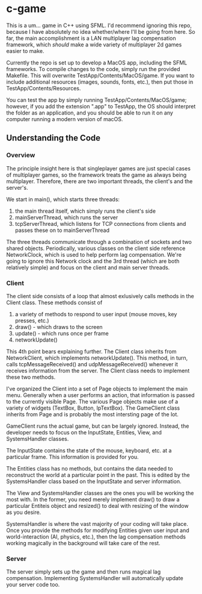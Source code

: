 # c-game

This is a um... game in C++ using SFML. I'd recommend ignoring this repo, because I have absolutely no idea whether/where I'll be going from here. So far, the main accomplishment is a LAN multiplayer lag compensation framework, which *should* make a wide variety of multiplayer 2d games easier to make.

Currently the repo is set up to develop a MacOS app, including the SFML frameworks. To compile changes to the code, simply run the provided Makefile. This will overwrite TestApp/Contents/MacOS/game. If you want to include additional resources (images, sounds, fonts, etc.), then put those in TestApp/Contents/Resources.

You can test the app by simply running TestApp/Contents/MacOS/game; however, if you add the extension ".app" to TestApp, the OS should interpret the folder as an application, and you should be able to run it on any computer running a modern version of macOS.







## Understanding the Code

### Overview
The principle insight here is that singleplayer games are just special cases of multiplayer games, so the framework treats the game as always being multiplayer. Therefore, there are two important threads, the client's and the server's.

We start in main(), which starts three threads:
1. the main thread itself, which simply runs the client's side
2. mainServerThread, which runs the server
3. tcpServerThread, which listens for TCP connections from clients and passes these on to mainServerThread

The three threads communicate through a combination of sockets and two shared objects. Periodically, various classes on the client side reference NetworkClock, which is used to help perform lag compensation. We're going to ignore this Network clock and the 3rd thread (which are both relatively simple) and focus on the client and main server threads.


### Client
The client side consists of a loop that almost exlusively calls methods in the Client class. These methods consist of
1. a variety of methods to respond to user input (mouse moves, key presses, etc.)
2. draw() - which draws to the screen
3. update() - which runs once per frame
4. networkUpdate()

This 4th point bears explaining further. The Client class inherits from NetworkClient, which implements networkUpdate(). This method, in turn, calls tcpMessageReceived() and udpMessageReceived() whenever it receives information from the server. The Client class needs to implement these two methods.

I've organized the Client into a set of Page objects to implement the main menu. Generally when a user performs an action, that information is passed to the currently visible Page. The various Page objects make use of a variety of widgets (TextBox, Button, IpTextBox). The GameClient class inherits from Page and is probably the most intersting page of the lot.

GameClient runs the actual game, but can be largely ignored. Instead, the developer needs to focus on the InputState, Entities, View, and SystemsHandler classes.

The InputState contains the state of the mouse, keyboard, etc. at a particular frame. This information is provided for you.

The Entities class has no methods, but contains the data needed to reconstruct the world at a particular point in the past. This is edited by the SystemsHandler class based on the InputState and server information.

The View and SystemsHandler classes are the ones you will be working the most with. In the former, you need merely implement draw() to draw a particular Entiteis object and resized() to deal with resizing of the window as you desire.

SystemsHandler is where the vast majority of your coding will take place. Once you provide the methods for modifying Entities given user input and world-interaction (AI, physics, etc.), then the lag compensation methods working magically in the background will take care of the rest.


### Server

The server simply sets up the game and then runs magical lag compensation. Implementing SystemsHandler will automatically update your server code too.
